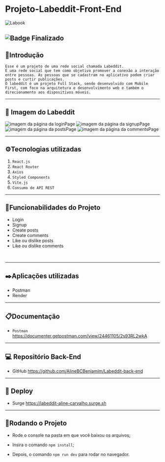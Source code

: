 # Projeto-Labeddit-Front-End  

![Labook](/src/assets/logoSmall.svg)

![Badge Finalizado](http://img.shields.io/static/v1?label=STATUS&message=FINALIZADO&color=RED&style=for-the-badge)
---

## 📑Introdução

    Esse é um projeto de uma rede social chamada Labeddit. 
    É uma rede social que tem como objetivo promover a conexão a interação entre pessoas. As pessoas que se cadastram no aplicativo podem criar posts e curtir publicações.
    O labeddit é um projeto Full Stack, sendo desenvolvido com Mobile First, com foco na arquitetura e desenvolvimento web e também o direcionamento aos dispositivos móveis.     
---


## 📸 Imagem do Labeddit

![imagem da página da loginPage](./src/assets/loginPage.png)
![imagem da página da signupPage](./src/assets/signupPage.png)
![imagem da página da postsPage](./src/assets/postsPage.png)
![imagem da página da commentsPage](./src/assets/commentsPage.png)

---

## ⚙️Tecnologias utilizadas

1. ``React.js``
2. ``React Router``
3. ``Axios``
4. ``Styled Components``
5. ``Vite.js``
6. ``Consumo de API REST`` 


---

## 📱Funcionabilidades do Projeto

- Login
- Signup
- Create posts
- Create comments
- Like ou dislike posts
- Like ou dislike comments
<br>

---

## ✒️Aplicações utilizadas

- Postman
- Render
---

## 📋Documentação

- ``Postman`` <https://documenter.getpostman.com/view/24461105/2s93RL2wkA>

---

## 💻 Repositório Back-End

- GitHub <https://github.com/AlineBCBenjamim/Labeddit-back-end>

--- 

## 🧠 Deploy

- Surge <https://labeddit-aline-carvalho.surge.sh>

---
## 📀Rodando o Projeto

- Rode o console na pasta em que você baixou os arquivos;

- Insira o comando ``npm install``;

- Depois, o comando ``npm run dev`` para rodar no navegador.
